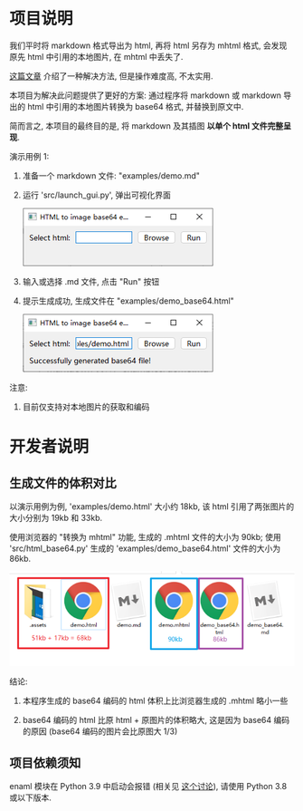 # 项目说明

我们平时将 markdown 格式导出为 html, 再将 html 另存为 mhtml 格式, 会发现原先 html 中引用的本地图片, 在 mhtml 中丢失了.

[这篇文章](https://blog.csdn.net/ybf326/article/details/84781746) 介绍了一种解决方法, 但是操作难度高, 不太实用.

本项目为解决此问题提供了更好的方案: 通过程序将 markdown 或 markdown 导出的 html 中引用的本地图片转换为 base64 格式, 并替换到原文中.

简而言之, 本项目的最终目的是, 将 markdown 及其插图 **以单个 html 文件完整呈现**.

演示用例 1:

1. 准备一个 markdown 文件: "examples/demo.md"

2. 运行 'src/launch_gui.py', 弹出可视化界面

   ![image-20201026153247849](.assets/image-20201026153247849.png)

3. 输入或选择 .md 文件, 点击 "Run" 按钮

4. 提示生成成功, 生成文件在 "examples/demo_base64.html"

   ![image-20201026153418122](.assets/image-20201026153418122.png)

注意:

1. 目前仅支持对本地图片的获取和编码

# 开发者说明

## 生成文件的体积对比

以演示用例为例, 'examples/demo.html' 大小约 18kb, 该 html 引用了两张图片的大小分别为 19kb 和 33kb.

使用浏览器的 "转换为 mhtml" 功能, 生成的 .mhtml 文件的大小为 90kb; 使用 'src/html_base64.py' 生成的 'examples/demo_base64.html' 文件的大小为 86kb.

![image-20201026152235057](.assets/image-20201026152235057.png)

结论:

1. 本程序生成的 base64 编码的 html 体积上比浏览器生成的 .mhtml 略小一些

2. base64 编码的 html 比原 html + 原图片的体积略大, 这是因为 base64 编码的原因 (base64 编码的图片会比原图大 1/3)

## 项目依赖须知

enaml 模块在 Python 3.9 中启动会报错 (相关见 [这个讨论](https://docs.python.org/3/whatsnew/3.8.html#cpython-bytecode-changes)), 请使用 Python 3.8 或以下版本.
